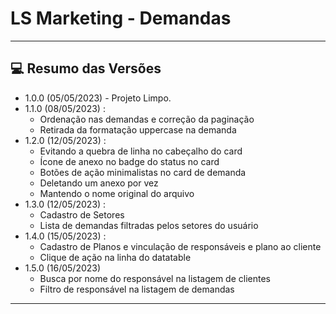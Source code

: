 # LS Marketing - Demandas

<hr>

## 💻 Resumo das Versões

- 1.0.0 (05/05/2023) - Projeto Limpo.
- 1.1.0 (08/05/2023) :
    - Ordenação nas demandas e correção da paginação
    - Retirada da formatação uppercase na demanda
- 1.2.0 (12/05/2023) :
    - Evitando a quebra de linha no cabeçalho do card
    - Ícone de anexo no badge do status no card
    - Botões de ação minimalistas no card de demanda
    - Deletando um anexo por vez
    - Mantendo o nome original do arquivo
- 1.3.0 (12/05/2023) :
    - Cadastro de Setores
    - Lista de demandas filtradas pelos setores do usuário
- 1.4.0 (15/05/2023) :
    - Cadastro de Planos e vinculação de responsáveis e plano ao cliente
    - Clique de ação na linha do datatable
- 1.5.0 (16/05/2023)
    - Busca por nome do responsável na listagem de clientes
    - Filtro de responsável na listagem de demandas
<hr>
